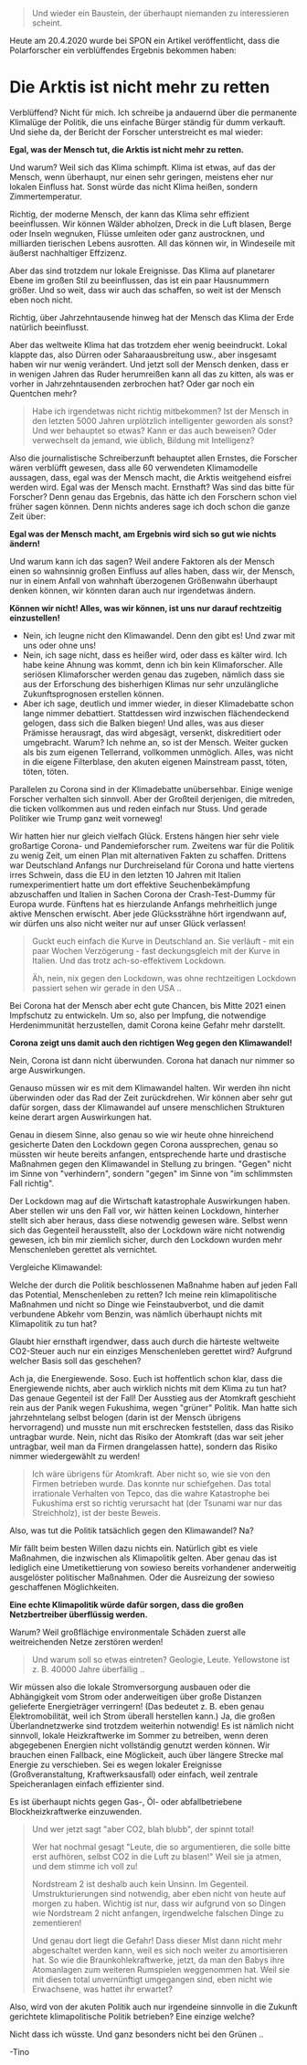 > Und wieder ein Baustein, der überhaupt niemanden zu interessieren scheint.

Heute am 20.4.2020 wurde bei SPON ein Artikel veröffentlicht, dass die Polarforscher ein verblüffendes Ergebnis bekommen haben:

# Die Arktis ist nicht mehr zu retten

Verblüffend?  Nicht für mich.  Ich schreibe ja andauernd über die permanente Klimalüge der Politik,
die uns einfache Bürger ständig für dumm verkauft.  Und siehe da, der Bericht der Forscher unterstreicht es mal wieder:

**Egal, was der Mensch tut, die Arktis ist nicht mehr zu retten.**

Und warum?  Weil sich das Klima schimpft.  Klima ist etwas, auf das der Mensch, wenn überhaupt,
nur einen sehr geringen, meistens eher nur lokalen Einfluss hat.
Sonst würde das nicht Klima heißen, sondern Zimmertemperatur.

Richtig, der moderne Mensch, der kann das Klima sehr effizient beeinflussen.  Wir können Wälder abholzen,
Dreck in die Luft blasen, Berge oder Inseln wegnuken, Flüsse umleiten oder ganz austrocknen,
und milliarden tierischen Lebens ausrotten.  All das können wir, in Windeseile mit äußerst nachhaltiger Effzizenz.

Aber das sind trotzdem nur lokale Ereignisse.  Das Klima auf planetarer Ebene im großen Stil zu beeinflussen,
das ist ein paar Hausnummern größer.  Und so weit, dass wir auch das schaffen, so weit ist der Mensch eben noch nicht.

Richtig, über Jahrzehntausende hinweg hat der Mensch das Klima der Erde natürlich beeinflusst.

Aber das weltweite Klima hat das trotzdem eher wenig beeindruckt.  Lokal klappte das, also Dürren oder Saharaausbreitung usw.,
aber insgesamt haben wir nur wenig verändert.  Und jetzt soll der Mensch denken, dass er in wenigen Jahren das Ruder
herumreißen kann all das zu kitten, als was er vorher in Jahrzehntausenden zerbrochen hat?  Oder gar noch ein Quentchen mehr?

> Habe ich irgendetwas nicht richtig mitbekommen?  Ist der Mensch in den letzten 5000 Jahren urplötzlich intelligenter
> geworden als sonst?  Und wer behauptet so etwas?  Kann er das auch beweisen?  Oder verwechselt da jemand,
> wie üblich, Bildung mit Intelligenz?

Also die journalistische Schreiberzunft behauptet allen Ernstes, die Forscher wären verblüfft gewesen,
dass alle 60 verwendeten Klimamodelle aussagen, dass, egal was der Mensch macht, die Arktis weitgehend
eisfrei werden wird.  Egal was der Mensch macht.  Ernsthaft?  Was sind das bitte für Forscher?
Denn genau das Ergebnis, das hätte ich den Forschern schon viel früher sagen können.
Denn nichts anderes sage ich doch schon die ganze Zeit über:

**Egal was der Mensch macht, am Ergebnis wird sich so gut wie nichts ändern!**

Und warum kann ich das sagen?  Weil andere Faktoren als der Mensch einen so wahnsinnig großen Einfluss auf alles haben,
dass wir, der Mensch, nur in einem Anfall von wahnhaft überzogenen Größenwahn überhaupt denken können,
wir könnten daran auch nur irgendetwas ändern.

**Können wir nicht!  Alles, was wir können, ist uns nur darauf rechtzeitig einzustellen!**

- Nein, ich leugne nicht den Klimawandel.  Denn den gibt es!  Und zwar mit uns oder ohne uns!
- Nein, ich sage nicht, dass es heißer wird, oder dass es kälter wird.  Ich habe keine Ahnung was kommt,
  denn ich bin kein Klimaforscher.  Alle seriösen Klimaforscher werden genau das zugeben, nämlich dass sie aus der
  Erforschung des bisherhigen Klimas nur sehr unzulängliche Zukunftsprognosen erstellen können.
- Aber ich sage, deutlich und immer wieder, in dieser Klimadebatte schon lange nimmer debattiert.
  Stattdessen wird inzwischen flächendeckend gelogen, dass sich die Balken biegen!
  Und alles, was aus dieser Prämisse herausragt, das wird abgesägt, versenkt, diskreditiert oder umgebracht.
  Warum?  Ich nehme an, so ist der Mensch.  Weiter gucken als bis zum eigenen Tellerrand, vollkommen unmöglich.
  Alles, was nicht in die eigene Filterblase, den akuten eigenen Mainstream passt, töten, töten, töten.

Parallelen zu Corona sind in der Klimadebatte unübersehbar.  Einige wenige Forscher verhalten sich sinnvoll.
Aber der Großteil derjenigen, die mitreden, die ticken vollkommen aus und reden einfach nur Stuss.
Und gerade Politiker wie Trump ganz weit vorneweg!

Wir hatten hier nur gleich vielfach Glück.  Erstens hängen hier sehr viele großartige Corona- und Pandemieforscher
rum.  Zweitens war für die Politik zu wenig Zeit, um einen Plan mit alternativen Fakten zu schaffen.  Drittens
war Deutschland Anfangs nur Durchreiseland für Corona und hatte viertens irres Schwein, dass die EU in den letzten
10 Jahren mit Italien rumexperimentiert hatte um dort effektive Seuchenbekämpfung abzuschaffen und Italien
in Sachen Corona der Crash-Test-Dummy für Europa wurde.  Fünftens hat es hierzulande Anfangs mehrheitlich
junge aktive Menschen erwischt.  Aber jede Glückssträhne hört irgendwann auf, wir dürfen uns also nicht weiter
nur auf unser Glück verlassen!

> Guckt euch einfach die Kurve in Deutschland an.  Sie verläuft - mit ein paar Wochen Verzögerung - fast
> deckungsgleich mit der Kurve in Italien.  Und das trotz ach-so-effektivem Lockdown.
>
> Äh, nein, nix gegen den Lockdown, was ohne rechtzeitigen Lockdown passiert sehen wir gerade in den USA ..

Bei Corona hat der Mensch aber echt gute Chancen, bis Mitte 2021 einen Impfschutz zu entwickeln.
Um so, also per Impfung, die notwendige Herdenimmunität herzustellen, damit Corona keine Gefahr mehr darstellt.

**Corona zeigt uns damit auch den richtigen Weg gegen den Klimawandel!**

Nein, Corona ist dann nicht überwunden.  Corona hat danach nur nimmer so arge Auswirkungen.

Genauso müssen wir es mit dem Klimawandel halten.  Wir werden ihn nicht überwinden oder das Rad der Zeit zurückdrehen.
Wir können aber sehr gut dafür sorgen, dass der Klimawandel auf unsere menschlichen Strukturen keine derart argen
Auswirkungen hat.

Genau in diesem Sinne, also genau so wie wir heute ohne hinreichend gesicherte Daten den Lockdown gegen Corona aussprechen,
genau so müssten wir heute bereits anfangen, entsprechende harte und drastische Maßnahmen gegen den Klimawandel in
Stellung zu bringen.  "Gegen" nicht im Sinne von "verhindern", sondern "gegen" im Sinne von "im schlimmsten Fall richtig".

Der Lockdown mag auf die Wirtschaft katastrophale Auswirkungen haben.  Aber stellen wir uns den Fall vor,
wir hätten keinen Lockdown, hinterher stellt sich aber heraus, dass diese notwendig gewesen wäre.
Selbst wenn sich das Gegenteil herausstellt, also der Lockdown wäre nicht notwendig gewesen,
ich bin mir ziemlich sicher, durch den Lockdown wurden mehr Menschenleben gerettet als vernichtet.

Vergleiche Klimawandel:

Welche der durch die Politik beschlossenen Maßnahme haben auf jeden Fall das Potential,
Menschenleben zu retten?  Ich meine rein klimapolitische Maßnahmen und nicht so Dinge wie Feinstaubverbot,
und die damit verbundene Abkehr vom Benzin, was nämlich überhaupt nichts mit Klimapolitik zu tun hat?

Glaubt hier ernsthaft irgendwer, dass auch durch die härteste weltweite CO2-Steuer auch nur ein einziges
Menschenleben gerettet wird?  Aufgrund welcher Basis soll das geschehen?

Ach ja, die Energiewende.  Soso.  Euch ist hoffentlich schon klar, dass die Energiewende nichts, aber auch wirklich
nichts mit dem Klima zu tun hat?  Das genaue Gegenteil ist der Fall!  Der Ausstieg aus der Atomkraft geschieht
rein aus der Panik wegen Fukushima, wegen "grüner" Politik.  Man hatte sich jahrzehntelang selbst belogen
(darin ist der Mensch übrigens hervorragend) und musste nun mit erschrecken feststellen, dass das Risiko
untragbar wurde.  Nein, nicht das Risiko der Atomkraft (das war seit jeher untragbar, weil man da Firmen
drangelassen hatte), sondern das Risiko nimmer wiedergewählt zu werden!

> Ich wäre übrigens für Atomkraft.  Aber nicht so, wie sie von den Firmen betrieben wurde.
> Das konnte nur schiefgehen.  Das total irrationale Verhalten von Tepco, das die wahre Katastrophe bei Fukushima
> erst so richtig verursacht hat (der Tsunami war nur das Streichholz), ist der beste Beweis.

Also, was tut die Politik tatsächlich gegen den Klimawandel?  Na?

Mir fällt beim besten Willen dazu nichts ein.  Natürlich gibt es viele Maßnahmen, die inzwischen als Klimapolitik gelten.
Aber genau das ist lediglich eine Umetikettierung von sowieso bereits vorhandener anderweitig ausgelöster politischer
Maßnahmen.  Oder die Ausreizung der sowieso geschaffenen Möglichkeiten.

**Eine echte Klimapolitik würde dafür sorgen, dass die großen Netzbertreiber überflüssig werden.**

Warum?  Weil großflächige environmentale Schäden zuerst alle weitreichenden Netze zerstören werden!

> Und warum soll so etwas eintreten?  Geologie, Leute.  Yellowstone ist z. B. 40000 Jahre überfällig ..

Wir müssen also die lokale Stromversorgung ausbauen oder die Abhängigkeit vom Strom oder anderweitigen
über große Distanzen gelieferte Energieträger verringern!  (Das bedeutet z. B. eben genau Elektromobilität,
weil ich Strom überall herstellen kann.)  Ja, die großen Überlandnetzwerke sind trotzdem weiterhin notwendig!
Es ist nämlich nicht sinnvoll, lokale Heizkraftwerke im Sommer zu betreiben, wenn deren abgegebenen
Energien nicht vollständig genutzt werden können.  Wir brauchen einen Fallback, eine Möglickeit,
auch über längere Strecke mal Energie zu verschieben.  Sei es wegen lokaler Ereignisse (Großveranstaltung,
Kraftwerksausfall) oder einfach, weil zentrale Speicheranlagen einfach effizienter sind.

Es ist überhaupt nichts gegen Gas-, Öl- oder abfallbetriebene Blockheizkraftwerke einzuwenden.

> Und wer jetzt sagt "aber CO2, blah blubb", der spinnt total!
>
> Wer hat nochmal gesagt "Leute, die so argumentieren, die solle bitte erst aufhören,
> selbst CO2 in die Luft zu blasen!"  Weil sie ja atmen, und dem stimme ich voll zu!
>
> Nordstream 2 ist deshalb auch kein Unsinn.  Im Gegenteil.  Umstrukturierungen sind notwendig,
> aber eben nicht von heute auf morgen zu haben.  Wichtig ist nur, dass wir aufgrund von so
> Dingen wie Nordstream 2 nicht anfangen, irgendwelche falschen Dinge zu zementieren!
>
> Und genau dort liegt die Gefahr!  Dass dieser Mist dann nicht mehr abgeschaltet werden kann,
> weil es sich noch weiter zu amortisieren hat.  So wie die Braunkohlekraftwerke, jetzt, da man
> den Babys ihre Atomanlagen zum weiteren Rumspielen weggenommen hat.  Weil sie mit diesen total
> unvernünftigt umgegangen sind, eben nicht wie Erwachsene, was hattet ihr erwartet?

Also, wird von der akuten Politik auch nur irgendeine sinnvolle in die Zukunft gerichtete klimapolitische
Politik betrieben?  Eine einzige welche?

Nicht dass ich wüsste.  Und ganz besonders nicht bei den Grünen ..

-Tino
